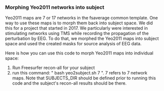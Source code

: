 ### Morphing Yeo2011 networks into subject

Yeo2011 maps are 7 or 17 networks in the fsaverage common template. One way to use these maps is to morph them back into subject space. We did this for a project that started in 2017. We particularly were interested in stimulating networks using TMS while recording the propagation of the perturbation by EEG. To do that, we morphed the Yeo2011 maps into subject space and used the created masks for source analysis of EEG data. 

Here is how you can use this code to morph Yeo2011 maps into individual space: 

1. Run Freesurfer recon-all for your subject
2. run this command: " bash yeo2subject.sh <subject> 7 ". 7 refers to 7 network maps. Note that SUBJECTS_DIR should be defined prior to running this code and the subject's recon-all results should be there. 
	
